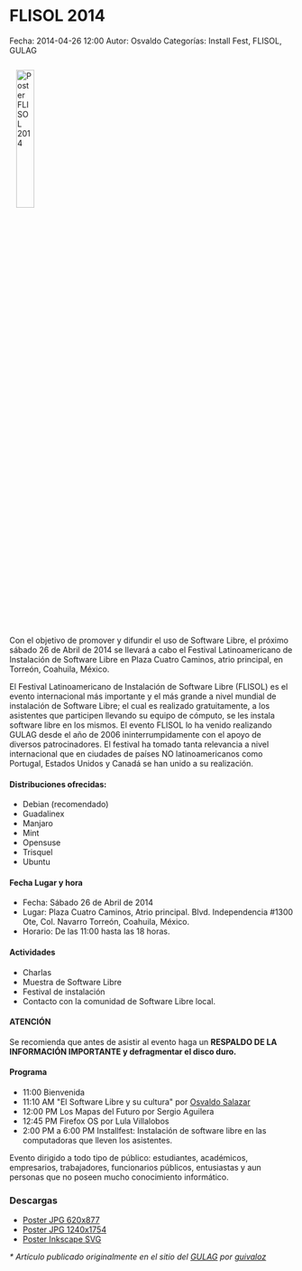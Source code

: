 FLISOL 2014
===========

Fecha: 2014-04-26 12:00
Autor: Osvaldo
Categorías: Install Fest, FLISOL, GULAG

<img class="img-responsive" style="width:25%;height:auto;margin:12px;" src="http://gulag.org.mx/entradas/2014-04-26-flisol/Flisol2014-620x877.jpg" alt="Poster FLISOL 2014">

<!-- break -->

Con el objetivo de promover y difundir el uso de Software Libre, el próximo sábado 26 de Abril de 2014 se llevará a cabo el Festival Latinoamericano de Instalación de Software Libre en Plaza Cuatro Caminos, atrio principal, en Torreón, Coahuila, México.

El Festival Latinoamericano de Instalación de Software Libre (FLISOL) es el evento internacional más importante y el más grande a nivel mundial de instalación de Software Libre; el cual es realizado gratuitamente, a los asistentes que participen llevando su equipo de cómputo, se les instala software libre en los mismos. El evento FLISOL lo ha venido realizando GULAG desde el año de 2006 ininterrumpidamente con el apoyo de diversos patrocinadores. El festival ha tomado tanta relevancia a nivel internacional que en ciudades de países NO latinoamericanos como Portugal, Estados Unidos y Canadá se han unido a su realización.

#### Distribuciones ofrecidas:

+ Debian (recomendado)
+ Guadalinex
+ Manjaro
+ Mint
+ Opensuse
+ Trisquel
+ Ubuntu

#### Fecha Lugar y hora

+ Fecha: Sábado 26 de Abril de 2014
+ Lugar: Plaza Cuatro Caminos, Atrio principal. Blvd. Independencia #1300 Ote, Col. Navarro Torreón, Coahuila, México.
+ Horario: De las 11:00 hasta las 18 horas.

#### Actividades

+ Charlas
+ Muestra de Software Libre
+ Festival de instalación
+ Contacto con la comunidad de Software Libre local.

#### ATENCIÓN

Se recomienda que antes de asistir al evento haga un **RESPALDO DE LA INFORMACIÓN IMPORTANTE y defragmentar el disco duro.**

#### Programa

+ 11:00 Bienvenida
+ 11:10 AM "El Software Libre y su cultura" por [Osvaldo Salazar](https://salazarysanchez.github.io/contacto/contacto.html)
+ 12:00 PM Los Mapas del Futuro por Sergio Aguilera
+ 12:45 PM Firefox OS por Lula Villalobos
+ 2:00 PM a 6:00 PM Installfest: Instalación de software libre en las computadoras que lleven los asistentes.

Evento dirigido a todo tipo de público: estudiantes, académicos, empresarios, trabajadores, funcionarios públicos, entusiastas y aun personas que no poseen mucho conocimiento informático.

### Descargas

* [Poster JPG 620x877](http://gulag.org.mx/entradas/2014-04-26-flisol/Flisol2014-620x877.jpg)
* [Poster JPG 1240x1754](http://gulag.org.mx/entradas/2014-04-26-flisol/Flisol2014-1240x1754.jpg)
* [Poster Inkscape SVG](http://gulag.org.mx/entradas/2014-04-26-flisol/Flisol2014.svg)

_* Artículo publicado originalmente en el sitio del [GULAG](http://gulag.org.mx/entradas/2014-04-26-flisol.html) por [guivaloz](http://www.movimientolibre.com/)_
